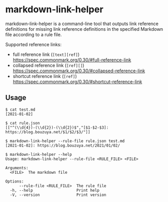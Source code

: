 # markdown-link-helper

markdown-link-helper is a command-line tool that outputs link reference definitions for missing link reference definitions in the specified Markdown file according to a rule file.

Supported reference links:

- full reference link (`[text][ref]`)
  <https://spec.commonmark.org/0.30/#full-reference-link>
- collapsed reference link (`[ref][]`)
  <https://spec.commonmark.org/0.30/#collapsed-reference-link>
- shortcut reference link (`[ref]`)
  <https://spec.commonmark.org/0.30/#shortcut-reference-link>

## Usage

```console
$ cat test.md
[2021-01-02]

$ cat rule.json
[["^(\\d{4})-(\\d{2})-(\\d{2})$","[$1-$2-$3]: https://blog.bouzuya.net/$1/$2/$3/"]]

$ markdown-link-helper --rule-file rule.json test.md
[2021-01-02]: https://blog.bouzuya.net/2021/01/02/

$ markdown-link-helper --help
Usage: markdown-link-helper --rule-file <RULE_FILE> <FILE>

Arguments:
  <FILE>  The markdown file

Options:
      --rule-file <RULE_FILE>  The rule file
  -h, --help                   Print help
  -V, --version                Print version
```
